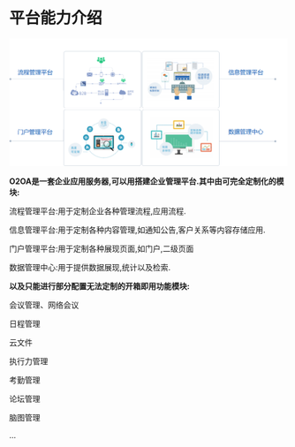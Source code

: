 # 平台能力介绍

![](../.gitbook/assets/image%20%2837%29.png)

**O2OA是一套企业应用服务器,可以用搭建企业管理平台.其中由可完全定制化的模块:**

流程管理平台:用于定制企业各种管理流程,应用流程.

信息管理平台:用于定制各种内容管理,如通知公告,客户关系等内容存储应用.

门户管理平台:用于定制各种展现页面,如门户,二级页面

数据管理中心:用于提供数据展现,统计以及检索.

**以及只能进行部分配置无法定制的开箱即用功能模块:**

会议管理、网络会议

日程管理

云文件

执行力管理

考勤管理

论坛管理

脑图管理

...

